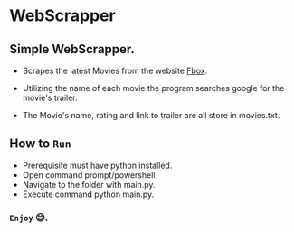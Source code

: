 # WebScrapper
## Simple WebScrapper. 
* Scrapes the latest Movies from the website [Fbox](https://ffbox.org).

* Utilizing the name of each movie the program searches google for the movie's trailer.
* The Movie's name, rating and link to trailer are all store in movies.txt.

## How to `Run`
* Prerequisite must have python installed.
* Open command prompt/powershell.
* Navigate to the folder with main.py.
* Execute command python main.py.
### `Enjoy` 😊.
